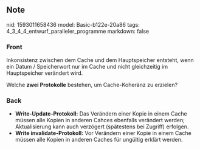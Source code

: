 ## Note
nid: 1593011658436
model: Basic-b122e-20a86
tags: 4_3_4_4_entwurf_paralleler_programme
markdown: false

### Front
Inkonsistenz zwischen dem Cache und dem Hauptspeicher entsteht,
wenn ein Datum / Speicherwort nur im Cache und nicht gleichzeitig
im Hauptspeicher verändert wird.
<div>
  Welche <b>zwei Protokolle</b> bestehen, um Cache-Koheränz zu
  erzielen?
</div>

### Back
<ul>
  <li><strong>Write-Update-Protokoll:</strong> Das Verändern einer
  Kopie in einem Cache müssen alle Kopien in anderen Cahces
  ebenfalls verändert werden; Aktualisierung kann auch verzögert
  (spätestens bei Zugriff) erfolgen.
  <li><strong>Write invalidate-Protokoll:</strong> Vor Verändern
  einer Kopie in einem Cache müssen alle Kopien in anderen Caches
  für ungültig erklärt werden.
</ul>
